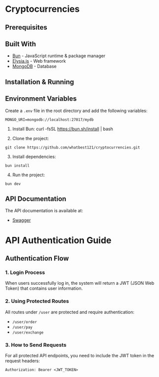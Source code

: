 # Cryptocurrencies

## Prerequisites

## Built With

- [Bun](https://bun.sh) - JavaScript runtime & package manager
- [Elysia.js](https://elysiajs.com) - Web framework
- [MongoDB](https://www.mongodb.com) - Database

## Installation & Running
## Environment Variables

Create a `.env` file in the root directory and add the following variables:

```
MONGO_URI=mongodb://localhost:27017/mydb
```

1. Install Bun: curl -fsSL https://bun.sh/install | bash

2. Clone the project:
```
git clone https://github.com/whatbest121/cryptocurrencies.git
```

3. Install dependencies:
```
bun install
```

4. Run the project:
```
bun dev
```

## API Documentation

The API documentation is available at:

- [Swagger](http://localhost:3000/swagger)


# API Authentication Guide

## Authentication Flow

### 1. Login Process
When users successfully log in, the system will return a JWT (JSON Web Token) that contains user information.

### 2. Using Protected Routes
All routes under `/user` are protected and require authentication:
- `/user/order`
- `/user/pay`
- `/user/exchange`

### 3. How to Send Requests
For all protected API endpoints, you need to include the JWT token in the request headers:

```
Authorization: Bearer <JWT_TOKEN>
```


